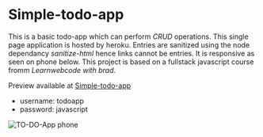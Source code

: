 # Simple-todo-app

This is a basic todo-app which can perform *CRUD* operations.
This single page application is hosted by heroku.
Entries are sanitized using the node dependancy  *sanitize-html* hence links cannot be entries. It is responsive as seen on phone below.
This project is based on a fullstack javascript course fromm  *Learnwebcode with brad*.

Preview available at [Simple-todo-app](https://remote-to-do-app.herokuapp.com/)

- username: todoapp
- password: javascript

![TO-DO-App phone](https://user-images.githubusercontent.com/40341693/89740590-c4335400-da92-11ea-9bb8-38d0060dc678.png)
